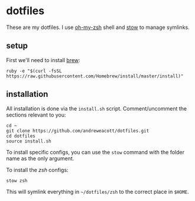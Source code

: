 # dotfiles

These are my dotfiles. I use [oh-my-zsh](https://github.com/robbyrussell/oh-my-zsh) shell and [stow](http://www.gnu.org/software/stow/) to manage symlinks.

## setup

First we'll need to install [brew](http://brew.sh/):

```
ruby -e "$(curl -fsSL https://raw.githubusercontent.com/Homebrew/install/master/install)"
```

## installation

All installation is done via the `install.sh` script. Comment/uncomment the sections relevant to you:

```
cd ~
git clone https://github.com/andreweacott/dotfiles.git
cd dotfiles
source install.sh
```

To install specific configs, you can use the `stow` command with the folder name as the only argument.

To install the *zsh* configs:

```
stow zsh
```

This will symlink everything in `~/dotfiles/zsh` to the correct place in `$HOME`.
